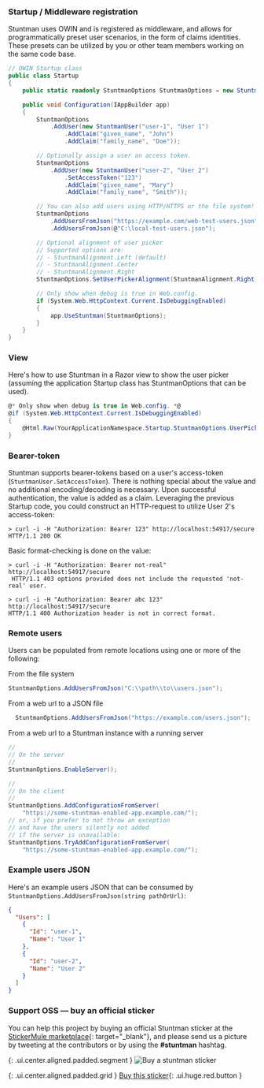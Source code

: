 
### Startup / Middleware registration

Stuntman uses OWIN and is registered as middleware, and allows for programmatically preset user scenarios, in the form of claims identities. These presets can be utilized by you or other team members working on the same code base.

```csharp
// OWIN Startup class
public class Startup
{
    public static readonly StuntmanOptions StuntmanOptions = new StuntmanOptions();

    public void Configuration(IAppBuilder app)
    {
        StuntmanOptions
            .AddUser(new StuntmanUser("user-1", "User 1")
                .AddClaim("given_name", "John")
                .AddClaim("family_name", "Doe"));

        // Optionally assign a user an access token.
        StuntmanOptions
            .AddUser(new StuntmanUser("user-2", "User 2")
                .SetAccessToken("123")
                .AddClaim("given_name", "Mary")
                .AddClaim("family_name", "Smith"));

        // You can also add users using HTTP/HTTPS or the file system!
        StuntmanOptions
            .AddUsersFromJson("https://example.com/web-test-users.json")
            .AddUsersFromJson(@"C:\local-test-users.json");

        // Optional alignment of user picker
        // Supported options are:
        // - StuntmanAlignment.Left (default)
        // - StuntmanAlignment.Center
        // - StuntmanAlignment.Right
        StuntmanOptions.SetUserPickerAlignment(StuntmanAlignment.Right);

        // Only show when debug is true in Web.config.
        if (System.Web.HttpContext.Current.IsDebuggingEnabled)
        {
            app.UseStuntman(StuntmanOptions);
        }
    }
}
```

### View

Here's how to use Stuntman in a Razor view to show the user picker (assuming the application Startup class has StuntmanOptions that can be used).

```csharp
@* Only show when debug is true in Web.config. *@
@if (System.Web.HttpContext.Current.IsDebuggingEnabled)
{
    @Html.Raw(YourApplicationNamespace.Startup.StuntmanOptions.UserPicker(User));
}
```

### Bearer-token

Stuntman supports bearer-tokens based on a user's access-token (`StuntmanUser.SetAccessToken`). There is nothing special about the value and no additional encoding/decoding is necessary. Upon successful authentication, the value is added as a claim. Leveraging the previous Startup code, you could construct an HTTP-request to utilize User 2's access-token:

```
> curl -i -H "Authorization: Bearer 123" http://localhost:54917/secure
HTTP/1.1 200 OK
```

Basic format-checking is done on the value:

```
> curl -i -H "Authorization: Bearer not-real" http://localhost:54917/secure
 HTTP/1.1 403 options provided does not include the requested 'not-real' user.
```

```
> curl -i -H "Authorization: Bearer abc 123" http://localhost:54917/secure
HTTP/1.1 400 Authorization header is not in correct format.
```

### Remote users

Users can be populated from remote locations using one or more of the following:

From the file system
```csharp
StuntmanOptions.AddUsersFromJson("C:\\path\\to\\users.json");
```

From a web url to a JSON file
```csharp
  StuntmanOptions.AddUsersFromJson("https://example.com/users.json");
```

From a web url to a Stuntman instance with a running server

```csharp
//
// On the server
//
StuntmanOptions.EnableServer();

//
// On the client
//
StuntmanOptions.AddConfigurationFromServer(
    "https://some-stuntman-enabled-app.example.com/");
// or, if you prefer to not throw an exception
// and have the users silently not added
// if the server is unavailable:
StuntmanOptions.TryAddConfigurationFromServer(
    "https://some-stuntman-enabled-app.example.com/");
```

### Example users JSON

Here's an example users JSON that can be consumed by `StuntmanOptions.AddUsersFromJson(string pathOrUrl)`:

```json
{
  "Users": [
    {
      "Id": "user-1",
      "Name": "User 1"
    },
    {
      "Id": "user-2",
      "Name": "User 2"
    }
  ]
}
```

### Support OSS &mdash; buy an official sticker

You can help this project by buying an official Stuntman sticker at the [StickerMule marketplace](https://www.stickermule.com/marketplace/9330-stuntman){: target="_blank"}, and please send us a picture by tweeting at the contributors or by using the **#stuntman** hashtag.

{: .ui.center.aligned.padded.segment }
![Buy a stuntman sticker](https://www.stickermule.com/marketplace/embed_img/9330)

{: .ui.center.aligned.padded.grid }
[Buy this sticker](https://www.stickermule.com/marketplace/9330-stuntman){: .ui.huge.red.button }
